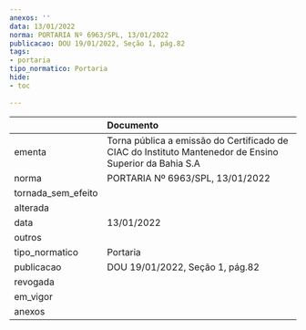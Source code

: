 ```yaml
---
anexos: ''
data: 13/01/2022
norma: PORTARIA Nº 6963/SPL, 13/01/2022
publicacao: DOU 19/01/2022, Seção 1, pág.82
tags:
- portaria
tipo_normatico: Portaria
hide: 
- toc 
 
---
```


|                    | Documento                                                                                              |
|:-------------------|:-------------------------------------------------------------------------------------------------------|
| ementa             | Torna pública a emissão do Certificado de CIAC do Instituto Mantenedor de Ensino Superior da Bahia S.A |
| norma              | PORTARIA Nº 6963/SPL, 13/01/2022                                                                       |
| tornada_sem_efeito |                                                                                                        |
| alterada           |                                                                                                        |
| data               | 13/01/2022                                                                                             |
| outros             |                                                                                                        |
| tipo_normatico     | Portaria                                                                                               |
| publicacao         | DOU 19/01/2022, Seção 1, pág.82                                                                        |
| revogada           |                                                                                                        |
| em_vigor           |                                                                                                        |
| anexos             |                                                                                                        |